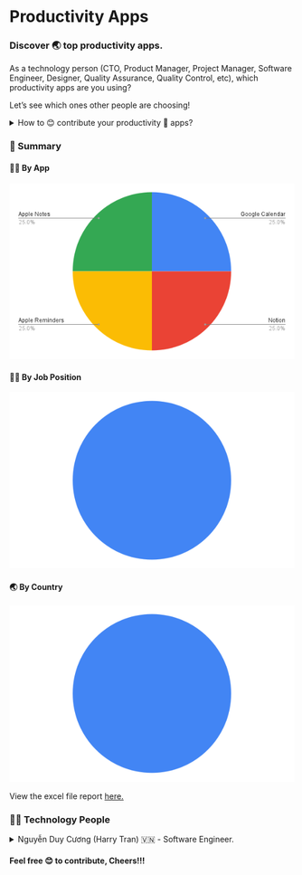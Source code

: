 # Productivity Apps

### Discover 🌏 top productivity apps.

As a technology person (CTO, Product Manager, Project Manager, Software Engineer, Designer, Quality Assurance, Quality Control, etc), which productivity apps are you using?

Let’s see which ones other people are choosing!

<details>
  <summary>How to 😊 contribute your productivity 🚀 apps?</summary>
  
  #### Please kindly only edit ✍️ at **Technology People** section and follow below ⬇️ template.
  ~~~
  <details>
  <summary>Your name Country flag - Current job position.</summary>
  
  - Describe your productivity app and its purpose.
  - ...

  </details>
  ~~~

</details>

### 🌳 Summary

#### 🧜‍♀️ By App

![by app](by_app.png)

#### 👩‍💻 By Job Position

![by job position](by_job_position.png)

#### 🌏 By Country

![by country](by_country.png)

View the excel file report [here.](https://docs.google.com/spreadsheets/d/1S3tbzGKTX40qNmMo88tkAPYUshp2uZaoCoAwR2IjXNM/edit?usp=sharing)

### 🧚‍♀️ Technology People 

<details>
  <summary>Nguyễn Duy Cương (Harry Tran) 🇻🇳 - Software Engineer.</summary>
  
  - Google Calendar: manage and remind my anniversaries & my works.
  - Notion: take work notes and documents.
  - Apple Reminders: manage and remind personal tasks.
  - Apple Notes: take personal notes.

</details>

#### Feel free 😊 to contribute, Cheers!!!

